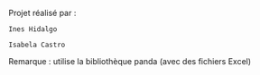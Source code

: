 Projet réalisé par :

	Ines Hidalgo
	
	Isabela Castro
	
Remarque : utilise la bibliothèque panda (avec des fichiers Excel)
